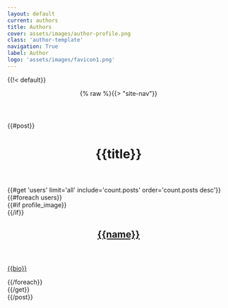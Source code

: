 ```yaml
---
layout: default
current: authors
title: Authors
cover: assets/images/author-profile.png
class: 'author-template'
navigation: True
label: Author
logo: 'assets/images/favicon1.png'
---
```

{{!< default}}
<header class="site-header outer">
  <div class="inner">
    {% raw %}{{> "site-nav"}}
  </div>
</header>
{{#post}}
<main id="site-main" class="site-main outer" role="main">
  <div class="inner">
    <header class="post-full-header">
      <h1 class="post-full-title">{{title}}</h1>
    </header>
    {{#get 'users' limit='all' include='count.posts' order='count.posts desc'}}
      <div class="post-feed">
        {{#foreach users}}
          <article class="post-card {{#unless profile_image}} no-image{{/unless}}">
            {{#if profile_image}}
              <a class="post-card-image-link" href="">
                <div class="post-card-image" style="background-image: url({{profile_image}})"></div>
              </a>
            {{/if}}
            <div class="post-card-content">
              <a class="post-card-content-link" href="{% raw %}{{url}}">
                <header class="post-card-header">
                  <h2 class="post-card-title">{{name}}</h2>
                </header>
                <section class="post-card-excerpt">
                  <p>{{bio}}</p>
                </section>
              </a>
            </div>
          </article>
        {{/foreach}}
      </div>
    {{/get}}
  </div>
</main>
{{/post}}